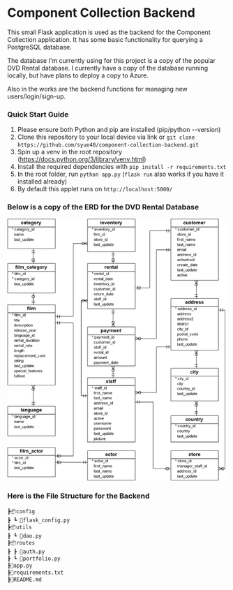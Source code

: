 # Component Collection Backend
This small Flask application is used as the backend for the Component Collection application. It has some basic functionality for querying a PostgreSQL database. 

The database I'm currently using for this project is a copy of the popular DVD Rental database. I currently have a copy of the database running locally, but have plans to deploy a copy to Azure.

Also in the works are the backend functions for managing new users/login/sign-up.

### Quick Start Guide
1. Please ensure both Python and pip are installed (pip/python --version)
2. Clone this repository to your local device via link or ```git clone https://github.com/syue40/component-collection-backend.git```
3. Spin up a venv in the root repository (https://docs.python.org/3/library/venv.html)
4. Install the required dependencies with ```pip install -r requirements.txt```
5. In the root folder, run ```python app.py``` (```flask run``` also works if you have it installed already)
6. By default this applet runs on ```http://localhost:5000/``` 


### Below is a copy of the ERD for the DVD Rental Database
<img src="dvd-erd.png" width="500" height="600"></img>


### Here is the File Structure for the Backend 
```
┣📦config 
┣ ┗ 📜flask_config.py
┣📦utils
┣ ┗ 📜dao.py
┣📦routes
┣ ┣ 📜auth.py
┣ ┗ 📜portfolio.py
┣📜app.py
┣📜requirements.txt
┣📜README.md
 ```